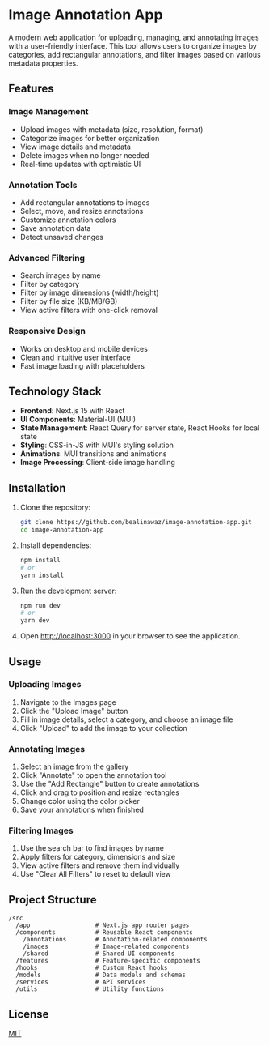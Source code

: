 # Image Annotation App

A modern web application for uploading, managing, and annotating images with a user-friendly interface. This tool allows users to organize images by categories, add rectangular annotations, and filter images based on various metadata properties.

## Features

### Image Management
- Upload images with metadata (size, resolution, format)
- Categorize images for better organization
- View image details and metadata
- Delete images when no longer needed
- Real-time updates with optimistic UI

### Annotation Tools
- Add rectangular annotations to images
- Select, move, and resize annotations
- Customize annotation colors
- Save annotation data
- Detect unsaved changes

### Advanced Filtering
- Search images by name
- Filter by category
- Filter by image dimensions (width/height)
- Filter by file size (KB/MB/GB)
- View active filters with one-click removal

### Responsive Design
- Works on desktop and mobile devices
- Clean and intuitive user interface
- Fast image loading with placeholders

## Technology Stack

- **Frontend**: Next.js 15 with React
- **UI Components**: Material-UI (MUI)
- **State Management**: React Query for server state, React Hooks for local state
- **Styling**: CSS-in-JS with MUI's styling solution
- **Animations**: MUI transitions and animations
- **Image Processing**: Client-side image handling

## Installation

1. Clone the repository:
   ```bash
   git clone https://github.com/bealinawaz/image-annotation-app.git
   cd image-annotation-app
   ```

2. Install dependencies:
   ```bash
   npm install
   # or
   yarn install
   ```

3. Run the development server:
   ```bash
   npm run dev
   # or
   yarn dev
   ```

4. Open [http://localhost:3000](http://localhost:3000) in your browser to see the application.

## Usage

### Uploading Images
1. Navigate to the Images page
2. Click the "Upload Image" button
3. Fill in image details, select a category, and choose an image file
4. Click "Upload" to add the image to your collection

### Annotating Images
1. Select an image from the gallery
2. Click "Annotate" to open the annotation tool
3. Use the "Add Rectangle" button to create annotations
4. Click and drag to position and resize rectangles
5. Change color using the color picker
6. Save your annotations when finished

### Filtering Images
1. Use the search bar to find images by name
2. Apply filters for category, dimensions and size
3. View active filters and remove them individually
4. Use "Clear All Filters" to reset to default view

## Project Structure

```
/src
  /app                  # Next.js app router pages
  /components           # Reusable React components
    /annotations        # Annotation-related components
    /images             # Image-related components
    /shared             # Shared UI components
  /features             # Feature-specific components
  /hooks                # Custom React hooks
  /models               # Data models and schemas
  /services             # API services
  /utils                # Utility functions
```

## License

[MIT](LICENSE)
